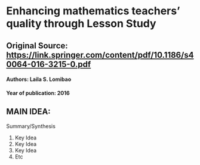 # Enhancing mathematics teachers’ quality through Lesson Study
## Original Source: https://link.springer.com/content/pdf/10.1186/s40064-016-3215-0.pdf
#### Authors: Laila S. Lomibao
#### Year of publication: 2016


## MAIN IDEA: 
Summary/Synthesis
1. Key Idea
2. Key Idea
3. Key Idea
4. Etc
